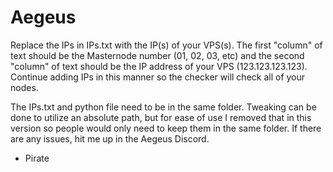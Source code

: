# Aegeus

Replace the IPs in IPs.txt with the IP(s) of your VPS(s). The first "column" of text should be the Masternode number (01, 02, 03, etc) and the second "column" of text should be the IP address of your VPS (123.123.123.123). Continue adding IPs in this manner so the checker will check all of your nodes.

The IPs.txt and python file need to be in the same folder. Tweaking can be done to utilize an absolute path, but for ease of use I removed that in this version so people would only need to keep them in the same folder. If there are any issues, hit me up in the Aegeus Discord.

- Pirate

